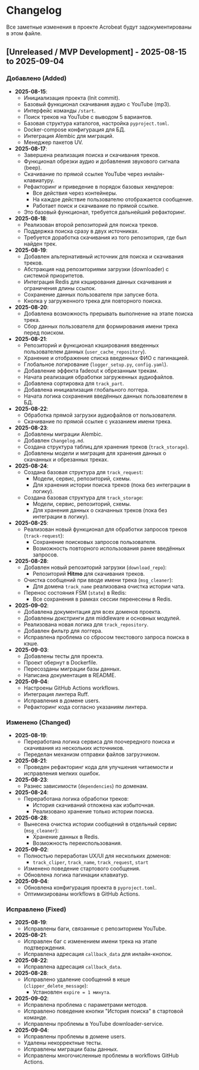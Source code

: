 # Changelog

Все заметные изменения в проекте Acrobeat будут задокументированы в этом файле.

## [Unreleased / MVP Development] - 2025-08-15 to 2025-09-04

### Добавлено (Added)

- **2025-08-15**:
    - Инициализация проекта (Init commit).
    - Базовый функционал скачивания аудио с YouTube (mp3).
    - Интерфейс команды `/start`.
    - Поиск треков на YouTube с выводом 5 вариантов.
    - Базовая структура каталогов, настройка `pyproject.toml`.
    - Docker-compose конфигурация для БД.
    - Интеграция Alembic для миграций.
    - Менеджер пакетов UV.
- **2025-08-17**:
    - Завершена реализация поиска и скачивания треков.
    - Функционал обрезки аудио и добавления звукового сигнала (beep).
    - Скачивание по прямой ссылке YouTube через инлайн-клавиатуру.
    - Рефакторинг и приведение в порядок базовых хендлеров:
        - Все действия через контейнеры.
        - На каждое действие пользователю отображается сообщение.
        - Работает поиск и скачивание по прямой ссылке.
    - Это базовый функционал, требуется дальнейший рефакторинг.
- **2025-08-18**:
    - Реализован второй репозиторий для поиска треков.
    - Поддержка поиска сразу в двух источниках.
    - Требуется доработка скачивания из того репозитория, где был найден трек.
- **2025-08-19**:
    - Добавлен альтернативный источник для поиска и скачивания треков.
    - Абстракция над репозиториями загрузки (downloader) с системой приоритетов.
    - Интеграция Redis для кэширования данных скачивания и ограничения длины ссылок.
    - Сохранение данных пользователя при запуске бота.
    - Кнопка у загруженного трека для повторного поиска.
- **2025-08-20**:
    - Добавлена возможность прерывать выполнение на этапе поиска трека.
    - Сбор данных пользователя для формирования имени трека перед поиском.
- **2025-08-21**:
    - Репозиторий и функционал кэширования введенных пользователем данных (`user_cache_repository`).
    - Хранение и отображение списка введенных ФИО с пагинацией.
    - Глобальное логирование (`logger_setup.py`, `config.yaml`).
    - Добавление эффекта fadeout к обрезанным трекам.
    - Начата реализация обработки загруженных аудиофайлов.
    - Добавлена сортировка для `track_part`.
    - Добавлена инициализация глобального логгера.
    - Начата логика сохранения введённых данных пользователем в БД.
- **2025-08-22**:
    - Обработка прямой загрузки аудиофайлов от пользователя.
    - Скачивание по прямой ссылке с указанием имени трека.
- **2025-08-23**:
    - Добавлены миграции Alembic.
    - Добавлен `Changelog.md`.
    - Создана структура таблиц для хранения треков (`track_storage`).
    - Добавлены модели и миграция для хранения данных о скачанных и обрезанных треках.
- **2025-08-24**:
    - Создана базовая структура для `track_request`:
        - Модели, сервис, репозиторий, схемы.
        - Для хранения истории поиска треков (пока без интеграции в логику).
    - Создана базовая структура для `track_storage`:
        - Модели, сервис, репозиторий, схемы.
        - Для хранения данных о скачанных треков (пока без интеграции в логику).
- **2025-08-25**:
    - Реализован новый функционал для обработки запросов треков (`track-request`):
        - Сохранение поисковых запросов пользователя.
        - Возможность повторного использования ранее введённых запросов.
- **2025-08-28**:
    - Добавлен новый репозиторий загрузки (`download_repo`):
        - Репозиторий **Hitmo** для скачивания треков.
    - Очистка сообщений при вводе имени трека (`msg_cleaner`):
        - Для домена `track_name` реализована очистка истории чата.
    - Перенос состояния FSM (`state`) в Redis:
        - Все сохранения в рамках сессии перенесены в Redis.
- **2025-09-02**:
    - Добавлена документация для всех доменов проекта.
    - Добавлены докстринги для middleware и основных модулей.
    - Реализована новая логика для `track_repository`.
    - Добавлен фильтр для логгера.
    - Исправлена проблема со сбросом текстового запроса поиска в кэше.
- **2025-09-03**:
    - Добавлены тесты для проекта.
    - Проект обернут в Dockerfile.
    - Пересозданы миграции базы данных.
    - Написана документация в README.
- **2025-09-04**:
    - Настроены GitHub Actions workflows.
    - Интеграция линтера Ruff.
    - Исправления в домене users.
    - Рефакторинг кода согласно указаниям линтера.

### Изменено (Changed)

- **2025-08-19**:
    - Переработана логика сервиса для поочередного поиска и скачивания из нескольких источников.
    - Переделан механизм отправки файлов загрузчиком.
- **2025-08-21**:
    - Проведен рефакторинг кода для улучшения читаемости и исправления мелких ошибок.
- **2025-08-23**:
    - Разнес зависимости (`dependencies`) по доменам.
- **2025-08-24**:
    - Переработана логика обработки треков:
        - История скачиваний отложена как избыточная.
        - Реализовано хранение только истории поиска.
- **2025-08-28**:
    - Вынесена очистка истории сообщений в отдельный сервис (`msg_cleaner`):
        - Хранение данных в Redis.
        - Возможность переиспользования.
- **2025-09-02**:
    - Полностью переработан UX/UI для нескольких доменов:
        - `track_cliper`, `track_name`, `track_request`, `start`
    - Изменено поведение стартового сообщения.
    - Обновлена логика пагинации клавиатур.
- **2025-09-04**:
    - Обновлена конфигурация проекта в `pyproject.toml`.
    - Оптимизированы workflows в GitHub Actions.

### Исправлено (Fixed)

- **2025-08-19**:
    - Исправлены баги, связанные с репозиторием YouTube.
- **2025-08-21**:
    - Исправлен баг с изменением имени трека на этапе подтверждения.
    - Исправлена адресация `callback_data` для инлайн-кнопок.
- **2025-08-22**:
    - Исправлена адресация `callback_data`.
- **2025-08-28**:
    - Исправлено удаление сообщений в кеше (`clipper_delete_message`):
        - Установлен `expire = 1 минута`.
- **2025-09-02**:
    - Исправлена проблема с параметрами методов.
    - Исправлено поведение кнопки "История поиска" в стартовой команде.
    - Исправлены проблемы в YouTube downloader-service.
- **2025-09-04**:
    - Исправлены проблемы в домене users.
    - Удалены некорректные тесты.
    - Исправлены миграции базы данных.
    - Исправлены многочисленные проблемы в workflows GitHub Actions.